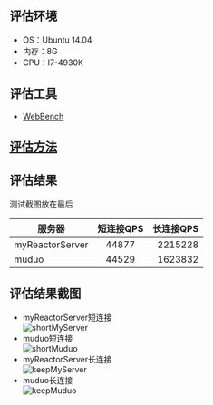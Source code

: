 ## 评估环境
* OS：Ubuntu 14.04
* 内存：8G
* CPU：I7-4930K

## 评估工具
* [WebBench](https://github.com/linyacool/WebServer/tree/master/WebBench)


## [评估方法](https://github.com/linyacool/WebServer/blob/master/%E6%B5%8B%E8%AF%95%E5%8F%8A%E6%94%B9%E8%BF%9B.md)


## 评估结果
测试截图放在最后  

| 服务器 | 短连接QPS | 长连接QPS | 
| - | :-: | -: | 
| myReactorServer | 44877| 2215228 | 
| muduo | 44529 | 1623832 | 


## 评估结果截图
* myReactorServer短连接  
![shortMyServer](https://github.com/ChyauAng/myReactorServer/blob/master/resources/buffer/myServer-nk.png)
* muduo短连接  
![shortMuduo](https://github.com/ChyauAng/myReactorServer/blob/master/resources/muduo-nk.png)
* myReactorServer长连接  
![keepMyServer](https://github.com/ChyauAng/myReactorServer/blob/master/resources/buffer/myServer-k.png)
* muduo长连接  
![keepMuduo](https://github.com/ChyauAng/myReactorServer/blob/master/resources/muduo-k.png)

